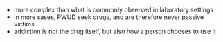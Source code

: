 - more complex than what is commonly observed in laboratory settings
- in more sases, PWUD seek drugs, and are therefore never passive victims
- addiction is not the drug itself, but also how a person chooses to use it
